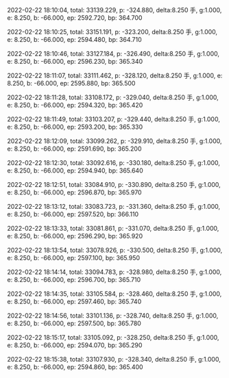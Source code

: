 2022-02-22 18:10:04, total: 33139.229, p: -324.880, delta:8.250 手, g:1.000, e: 8.250, b: -66.000, ep: 2592.720, bp: 364.700

2022-02-22 18:10:25, total: 33151.191, p: -323.200, delta:8.250 手, g:1.000, e: 8.250, b: -66.000, ep: 2594.480, bp: 364.710

2022-02-22 18:10:46, total: 33127.184, p: -326.490, delta:8.250 手, g:1.000, e: 8.250, b: -66.000, ep: 2596.230, bp: 365.340

2022-02-22 18:11:07, total: 33111.462, p: -328.120, delta:8.250 手, g:1.000, e: 8.250, b: -66.000, ep: 2595.880, bp: 365.500

2022-02-22 18:11:28, total: 33108.172, p: -329.040, delta:8.250 手, g:1.000, e: 8.250, b: -66.000, ep: 2594.320, bp: 365.420

2022-02-22 18:11:49, total: 33103.207, p: -329.440, delta:8.250 手, g:1.000, e: 8.250, b: -66.000, ep: 2593.200, bp: 365.330

2022-02-22 18:12:09, total: 33099.262, p: -329.910, delta:8.250 手, g:1.000, e: 8.250, b: -66.000, ep: 2591.690, bp: 365.200

2022-02-22 18:12:30, total: 33092.616, p: -330.180, delta:8.250 手, g:1.000, e: 8.250, b: -66.000, ep: 2594.940, bp: 365.640

2022-02-22 18:12:51, total: 33084.910, p: -330.890, delta:8.250 手, g:1.000, e: 8.250, b: -66.000, ep: 2596.870, bp: 365.970

2022-02-22 18:13:12, total: 33083.723, p: -331.360, delta:8.250 手, g:1.000, e: 8.250, b: -66.000, ep: 2597.520, bp: 366.110

2022-02-22 18:13:33, total: 33081.861, p: -331.070, delta:8.250 手, g:1.000, e: 8.250, b: -66.000, ep: 2596.290, bp: 365.920

2022-02-22 18:13:54, total: 33078.926, p: -330.500, delta:8.250 手, g:1.000, e: 8.250, b: -66.000, ep: 2597.100, bp: 365.950

2022-02-22 18:14:14, total: 33094.783, p: -328.980, delta:8.250 手, g:1.000, e: 8.250, b: -66.000, ep: 2596.700, bp: 365.710

2022-02-22 18:14:35, total: 33105.584, p: -328.460, delta:8.250 手, g:1.000, e: 8.250, b: -66.000, ep: 2597.460, bp: 365.740

2022-02-22 18:14:56, total: 33101.136, p: -328.740, delta:8.250 手, g:1.000, e: 8.250, b: -66.000, ep: 2597.500, bp: 365.780

2022-02-22 18:15:17, total: 33105.092, p: -328.250, delta:8.250 手, g:1.000, e: 8.250, b: -66.000, ep: 2594.070, bp: 365.290

2022-02-22 18:15:38, total: 33107.930, p: -328.340, delta:8.250 手, g:1.000, e: 8.250, b: -66.000, ep: 2594.860, bp: 365.400